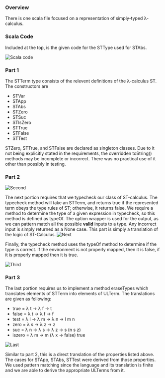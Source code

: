 ### Overview

There is one scala file focused on a representation of simply-typed λ-calculus.

### Scala Code

Included at the top, is the given code for the STType used for STAbs.

![Scala code](https://gyazo.com/1bcfe72c09b884ba88830840711d1695.png)

### Part 1

The STTerm type consists of the relevent definitions of the λ-calculus ST.
The constructors are

- STVar
- STApp
- STAbs
- STZero
- STSuc
- STIsZero
- STTrue
- STFalse
- STTest

STZero, STTrue, and STFalse are declared as singleton classes. Due to it not being explicitly stated in the requirements, the overridden toString() methods may be incomplete or incorrect. There was no practical use of it other than possibly in testing.

### Part 2

![Second](https://gyazo.com/03f4da56b7a680d1a176ec41e0fb3e80.png)

The next portion requires that we typecheck our class of ST-calculus. The typecheck method will take an STTerm, and returns true if the represented term obeys the type rules of ST; otherwise, it returns false. We require a method to determine the type of a given expression in typecheck, so this method is defined as typeOf. The option wrapper is used for the output, as we can pattern match all the possible **valid** inputs to a type. Any incorrect input is simply returned as a None case. This part is simply a translation of the logic of ST-Calculus.
![Next](https://gyazo.com/0d84997ed417f506e57426755f7f0853.png)

Finally, the typecheck method uses the typeOf method to determine if the type is correct. If the environment is not properly mapped, then it is false, if it is properly mapped then it is true.

![Third](https://gyazo.com/06a45e493e4137cd85af5ac9a2d35dfe.png)

### Part 3

The last portion requires us to implement a method eraseTypes which translates elements of STTerm into elements of ULTerm. The translations are given as following:

- true = λ t → λ f → t
- false = λ t → λ f → f
- test = λ l → λ m → λ n → l m n
- zero = λ s → λ z → z
- suc = λ n → λ s → λ z → s (n s z)
- iszero = λ m → m (λ x → false) true

![Last](https://gyazo.com/69b292f9623f29bdcd5aabe5b9133ae1.png)

Similar to part 2, this is a direct translation of the properties listed above. The cases for STApp, STAbs, STTest were derived from those properties. We used pattern matching since the language and its translation is finite and we are able to derive the appropriate ULTerms from it.
